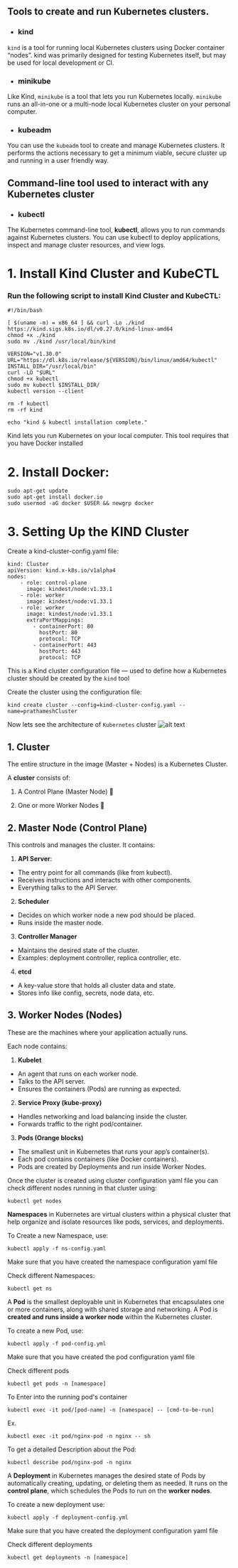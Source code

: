 ## Tools to create and run Kubernetes clusters.
- ### kind
```kind``` is a tool for running local Kubernetes clusters using Docker container “nodes”. kind was primarily designed for testing Kubernetes itself, but may be used for local development or CI.

- ### minikube
Like Kind, ```minikube``` is a tool that lets you run Kubernetes locally. ``minikube`` runs an all-in-one or a multi-node local Kubernetes cluster on your personal computer.

- ### kubeadm
You can use the ```kubeadm``` tool to create and manage Kubernetes clusters. It performs the actions necessary to get a minimum viable, secure cluster up and running in a user friendly way.

## Command-line tool used to interact with any Kubernetes cluster
- ### kubectl
The Kubernetes command-line tool, **kubectl**, allows you to run commands against Kubernetes clusters. You can use kubectl to deploy applications, inspect and manage cluster resources, and view logs.

# 1. Install Kind Cluster and KubeCTL
### Run the following script to install Kind Cluster and KubeCTL:

```
#!/bin/bash

[ $(uname -m) = x86_64 ] && curl -Lo ./kind https://kind.sigs.k8s.io/dl/v0.27.0/kind-linux-amd64
chmod +x ./kind
sudo mv ./kind /usr/local/bin/kind

VERSION="v1.30.0"
URL="https://dl.k8s.io/release/${VERSION}/bin/linux/amd64/kubectl"
INSTALL_DIR="/usr/local/bin"
curl -LO "$URL"
chmod +x kubectl
sudo mv kubectl $INSTALL_DIR/
kubectl version --client

rm -f kubectl
rm -rf kind

echo "kind & kubectl installation complete."
```

Kind lets you run Kubernetes on your local computer. This tool requires that you have Docker installed
# 2. Install Docker:

```
sudo apt-get update
sudo apt-get install docker.io
sudo usermod -aG docker $USER && newgrp docker
```

# 3. Setting Up the KIND Cluster

Create a kind-cluster-config.yaml file:
```
kind: Cluster
apiVersion: kind.x-k8s.io/v1alpha4
nodes:
    - role: control-plane
      image: kindest/node:v1.33.1
    - role: worker
      image: kindest/node:v1.33.1
    - role: worker
      image: kindest/node:v1.33.1
      extraPortMappings:
        - containerPort: 80
          hostPort: 80
          protocol: TCP
        - containerPort: 443
          hostPort: 443
          protocol: TCP
```
This is a Kind cluster configuration file — used to define how a Kubernetes cluster should be created by the ```kind``` tool

Create the cluster using the configuration file:
```
kind create cluster --config=kind-cluster-config.yaml --name=prathameshCluster
```
Now lets see the architecture of ```Kubernetes``` cluster
![alt text](architecture.jpg)

## 1. Cluster
The entire structure in the image (Master + Nodes) is a Kubernetes Cluster.

A **cluster** consists of:

1. A Control Plane (Master Node) 🧠

2. One or more Worker Nodes 👷

## 2. Master Node (Control Plane)
This controls and manages the cluster. It contains:

1. **API Server**:
- The entry point for all commands (like from kubectl).
- Receives instructions and interacts with other components.
- Everything talks to the API Server.

2. **Scheduler**
- Decides on which worker node a new pod should be placed.
- Runs inside the master node.

3. **Controller Manager**
- Maintains the desired state of the cluster.
- Examples: deployment controller, replica controller, etc.

4. **etcd**
- A key-value store that holds all cluster data and state.
- Stores info like config, secrets, node data, etc.

## 3. Worker Nodes (Nodes)
These are the machines where your application actually runs.

Each node contains:

1. **Kubelet**
- An agent that runs on each worker node.
- Talks to the API server.
- Ensures the containers (Pods) are running as expected.

2. **Service Proxy (kube-proxy)**
- Handles networking and load balancing inside the cluster.
- Forwards traffic to the right pod/container.

3. **Pods (Orange blocks)**
- The smallest unit in Kubernetes that runs your app’s container(s).
- Each pod contains containers (like Docker containers).
- Pods are created by Deployments and run inside Worker Nodes.



Once the cluster is created using cluster configuration yaml file you can check different nodes running in that cluster using:
```
kubectl get nodes
```
**Namespaces** in Kubernetes are virtual clusters within a physical cluster that help organize and isolate resources like pods, services, and deployments.

To Create a new Namespace, use:

```
kubectl apply -f ns-config.yaml
```

Make sure that you have created the namespace configuration yaml file

Check different Namespaces:
```
kubectl get ns
```

A **Pod** is the smallest deployable unit in Kubernetes that encapsulates one or more containers, along with shared storage and networking.
A Pod is **created and runs inside a worker node** within the Kubernetes cluster.


To create a new Pod, use:
```
kubectl apply -f pod-config.yml
```

Make sure that you have created the pod configuration yaml file

Check different pods
```
kubectl get pods -n [namespace]
```
To Enter into the running pod's container
```
kubectl exec -it pod/[pod-name] -n [namespace] -- [cmd-to-be-run]
```
Ex.
```
kubectl exec -it pod/nginx-pod -n nginx -- sh
```
To get a detailed Description about the Pod:
```
kubectl describe pod/nginx-pod -n nginx
```

A **Deployment** in Kubernetes manages the desired state of Pods by automatically creating, updating, or deleting them as needed.
It runs on the **control plane**, which schedules the Pods to run on the **worker nodes**.

To create a new deployment use:
```
kubectl apply -f deployment-config.yml
```

Make sure that you have created the deployment configuration yaml file

Check different deployments
```
kubectl get deployments -n [namespace]
```
